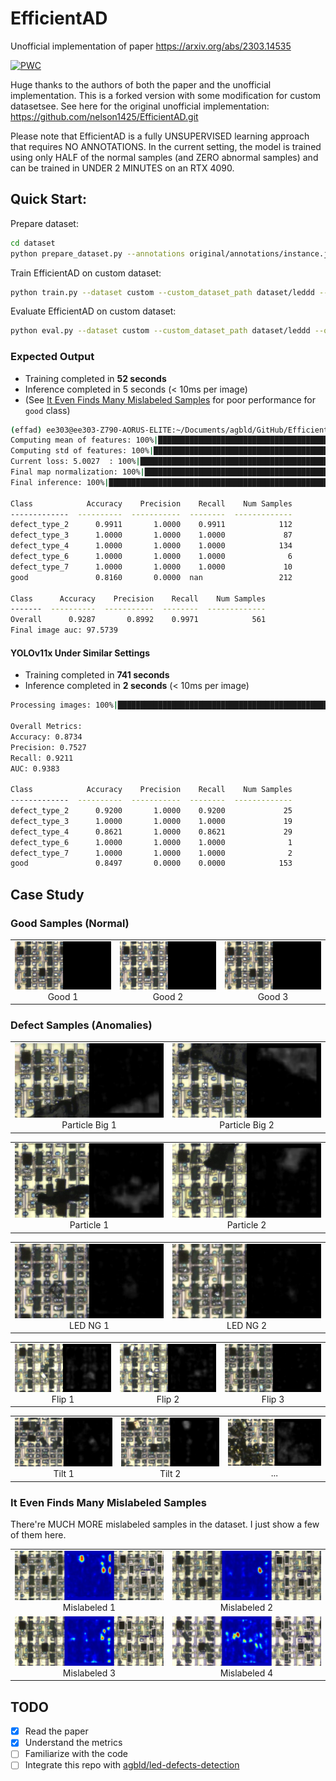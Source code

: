 # EfficientAD
Unofficial implementation of paper https://arxiv.org/abs/2303.14535

[![PWC](https://img.shields.io/endpoint.svg?url=https://paperswithcode.com/badge/efficientad-accurate-visual-anomaly-detection/anomaly-detection-on-mvtec-loco-ad)](https://paperswithcode.com/sota/anomaly-detection-on-mvtec-loco-ad?p=efficientad-accurate-visual-anomaly-detection)

Huge thanks to the authors of both the paper and the unofficial implementation. This is a forked version with some modification for custom datasetsee. See here for the original unofficial implementation: https://github.com/nelson1425/EfficientAD.git

Please note that EfficientAD is a fully UNSUPERVISED learning approach that requires NO ANNOTATIONS. In the current setting, the model is trained using only HALF of the normal samples (and ZERO abnormal samples) and can be trained in UNDER 2 MINUTES on an RTX 4090.

## Quick Start:

Prepare dataset:
```bash
cd dataset
python prepare_dataset.py --annotations original/annotations/instance.json --labeled_dir original/images/ --unlabeled_dir original/normal/B/ --output_dir leddd --train_ratio 0.8
```

Train EfficientAD on custom dataset:
```bash
python train.py --dataset custom --custom_dataset_path dataset/leddd --output_dir output/1 --model_size small --epochs 3 --batch_size 10
```

Evaluate EfficientAD on custom dataset:
```bash
python eval.py --dataset custom --custom_dataset_path dataset/leddd --output_dir output/1 --model_size small --map_format jpg --threshold 25 --weights_dir output/1/trainings/custom
```

### Expected Output

* Training completed in **52 seconds**
* Inference completed in 5 seconds (< 10ms per image)
* (See [It Even Finds Many Mislabeled Samples](#it-even-finds-many-mislabeled-samples) for poor performance for `good` class)
```bash
(effad) ee303@ee303-Z790-AORUS-ELITE:~/Documents/agbld/GitHub/EfficientAD$ python efficientad.py --dataset custom --custom_dataset_path dataset/leddd --output_dir output/1 --model_size small --map_format jpg --train_steps 1000 --threshold 15 --batch_size 4
Computing mean of features: 100%|██████████████████████████████████████████████████████████████████| 190/190 [00:01<00:00, 104.68it/s]
Computing std of features: 100%|███████████████████████████████████████████████████████████████████| 190/190 [00:01<00:00, 166.85it/s]
Current loss: 5.0027  : 100%|█████████████████████████████████████████████████████████████████████| 1000/1000 [00:52<00:00, 19.02it/s]
Final map normalization: 100%|████████████████████████████████████████████████████████████████████████| 22/22 [00:00<00:00, 73.24it/s]
Final inference: 100%|█████████████████████████████████████████████████████████████████████████████| 561/561 [00:05<00:00, 104.84it/s]

Class            Accuracy    Precision    Recall    Num Samples
-------------  ----------  -----------  --------  -------------
defect_type_2      0.9911       1.0000    0.9911            112
defect_type_3      1.0000       1.0000    1.0000             87
defect_type_4      1.0000       1.0000    1.0000            134
defect_type_6      1.0000       1.0000    1.0000              6
defect_type_7      1.0000       1.0000    1.0000             10
good               0.8160       0.0000  nan                 212

Class      Accuracy    Precision    Recall    Num Samples
-------  ----------  -----------  --------  -------------
Overall      0.9287       0.8992    0.9971            561
Final image auc: 97.5739
```

#### YOLOv11x Under Similar Settings

* Training completed in **741 seconds**
* Inference completed in **2 seconds** (< 10ms per image)
```bash
Processing images: 100%|████████████████████████████████████████████████████████████████████████| 229/229 [00:02<00:00, 112.13it/s]

Overall Metrics:
Accuracy: 0.8734
Precision: 0.7527
Recall: 0.9211
AUC: 0.9383

Class            Accuracy    Precision    Recall    Num Samples
-------------  ----------  -----------  --------  -------------
defect_type_2      0.9200       1.0000    0.9200             25
defect_type_3      1.0000       1.0000    1.0000             19
defect_type_4      0.8621       1.0000    0.8621             29
defect_type_6      1.0000       1.0000    1.0000              1
defect_type_7      1.0000       1.0000    1.0000              2
good               0.8497       0.0000    0.0000            153
```

## Case Study

### Good Samples (Normal)

<table>
    <tr>
        <td><img src="assets/good_1.jpg" alt="good_1" /><br /><center>Good 1</center></td>
        <td><img src="assets/good_2.jpg" alt="good_2" /><br /><center>Good 2</center></td>
        <td><img src="assets/good_3.jpg" alt="good_3" /><br /><center>Good 3</center></td>
    </tr>
</table>

### Defect Samples (Anomalies)

<table>
    <tr>
        <td><img src="assets/Particle_Big_1.jpg" alt="Particle_Big_1" /><br /><center>Particle Big 1</center></td>
        <td><img src="assets/Particle_Big_2.jpg" alt="Particle_Big_2" /><br /><center>Particle Big 2</center></td>
    </tr>
</table>
<table>
    <tr>
        <td><img src="assets/particle_1.jpg" alt="particle_1" /><br /><center>Particle 1</center></td>
        <td><img src="assets/particle_2.jpg" alt="particle_2" /><br /><center>Particle 2</center></td>
    </tr>
</table>
<table>
    <tr>
        <td><img src="assets/led_ng_1.jpg" alt="led_ng_1" /><br /><center>LED NG 1</center></td>
        <td><img src="assets/led_ng_2.jpg" alt="led_ng_2" /><br /><center>LED NG 2</center></td>
    </tr>
</table>
<table>
    <td><img src="assets/flip_1.jpg" alt="flip_1" /><br /><center>Flip 1</center></td>
    <td><img src="assets/flip_2.jpg" alt="flip_2" /><br /><center>Flip 2</center></td>
    <td><img src="assets/flip_3.jpg" alt="flip_3" /><br /><center>Flip 3</center></td>
    </tr>
</table>
<table>
    <td><img src="assets/tilt_1.jpg" alt="tilt_1" /><br /><center>Tilt 1</center></td>
    <td><img src="assets/tilt_2.jpg" alt="tilt_2" /><br /><center>Tilt 2</center></td>
    <td><img src="assets/oh_no.jpg" alt="oh_no" /><br /><center>...</center></td>
    </tr>
</table>

### It Even Finds Many Mislabeled Samples

There're MUCH MORE mislabeled samples in the dataset. I just show a few of them here.

<table>
    <tr>
        <td><img src="assets/mislabeled_1.jpg" alt="mislabeled_1" /><br /><center>Mislabeled 1</center></td>
        <td><img src="assets/mislabeled_2.jpg" alt="mislabeled_2" /><br /><center>Mislabeled 2</center></td>
    </tr>
    <tr>
        <td><img src="assets/mislabeled_3.jpg" alt="mislabeled_3" /><br /><center>Mislabeled 3</center></td>
        <td><img src="assets/mislabeled_4.jpg" alt="mislabeled_4" /><br /><center>Mislabeled 4</center></td>
    </tr>
</table>


## TODO

- [x] Read the paper
- [x] Understand the metrics
- [ ] Familiarize with the code
- [ ] Integrate this repo with [agbld/led-defects-detection](https://github.com/agbld/led-defects-detection.git)
